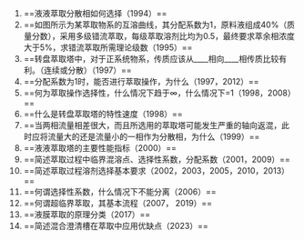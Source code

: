 1. ==液液萃取分散相如何选择（1994）==
2. ==如图所示为某萃取物系的互溶曲线，其分配系数为1，原料液组成40%（质量分数），采用多级错流萃取，每级萃取溶剂比均为0.5，最终要求萃余相浓度大于5%，求错流萃取所需理论级数（1995）==
3. ==转盘萃取塔中，对于正系统物系，传质应该从\_\_\_\_相向\_\_\_\_相传质比较有利。（连续或分散）（1997）==
4. ==分配系数为1时，能否进行萃取操作，为什么（1997，2012）==
5. ==何为萃取操作选择性，什么情况下趋于∞，什么情况下=1（1998，2008）==
6. ==什么是转盘萃取塔的特性速度（1998）==
7. ==当两相流量相差很大，而且所选用的萃取塔可能发生严重的轴向返混，此时应将流量大的还是流量小的一相作为分散相，为什么（1999）==
8. ==液液萃取塔的主要性能指标（2000）==
9. ==简述萃取过程中临界混溶点、选择性系数，分配系数（2001，2009）==
10. ==简述萃取过程溶剂选择基本要求（2002，2003，2005，2010，2013）==
11. ==何谓选择性系数，什么情况下不能分离（2006）==
12. ==何谓超临界萃取，其基本流程（2007， 2019）==
13. ==液膜萃取的原理分类（2017）==
14. ==简述混合澄清槽在萃取中应用优缺点（2023）==